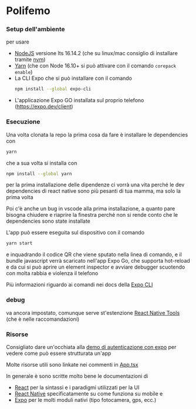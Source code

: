 # Polifemo

### Setup dell'ambiente
per usare 
- [NodeJS](http://nodejs.org/) versione lts 16.14.2 (che su linux/mac consiglio di installare 
tramite [nvm](https://github.com/nvm-sh/nvm))
- [Yarn](https://yarnpkg.com) (che con Node 16.10+ si può attivare con il comando ```corepack enable```)
- La CLI Expo che si può installare con il comando 
    ```sh
    npm install --global expo-cli
    ```
- L'applicazione Expo GO installata sul proprio telefono (https://expo.dev/client)

### Esecuzione
Una volta clonata la repo la prima cosa da fare è installare le dependencies con
```sh
yarn
```
che a sua volta si installa con 
```sh
npm install --global yarn
```
per la prima installazione delle dipendenze ci vorrà una vita perché le dev dependencies di react native sono più
pesanti di tua mamma, ma solo la prima volta

Poi c'è anche un bug in vscode alla prima installazione, a quanto pare bisogna chiudere e riaprire 
la finestra perché non si rende conto che le dependencies sono state installate

L'app può essere eseguita sul dispositivo con il comando
```sh
yarn start
```
e inquadrando il codice QR che viene sputato nella linea di comando, e il bundle javascript verrà
scaricato nell'app Expo Go, che supporta hot-reload e da cui si può aprire un element inspector e
avviare debugger scuotendo con molta rabbia e violenza il telefono

Più informazioni riguardo ai comandi nei docs della [Expo CLI](https://docs.expo.dev/workflow/expo-cli/)

### debug
va ancora impostato, comunque serve st'estenzione [React Native Tools](https://marketplace.visualstudio.com/items?itemName=msjsdiag.vscode-react-native)
(che è nelle raccomandazioni)

### Risorse
Consigliato dare un'occhiata alla [demo di autenticazione con expo](https://github.com/toto04/poliauth-expo-demo)
per vedere come può essere strutturata un'app

Molte risorse utili sono linkate nei commenti in [App.tsx](App.tsx)

In generale è sono scritte molto bene le documentazioni di 
- [React](https://it.reactjs.org/docs/getting-started.html)
per la sintassi e i paradigmi utilizzati per la UI
- [React Native](https://reactnative.dev/docs/getting-started)
specificatamente su come funziona su mobile e
- [Expo](https://docs.expo.dev) per le molti moduli nativi
(tipo fotocamera, gps, ecc.)
